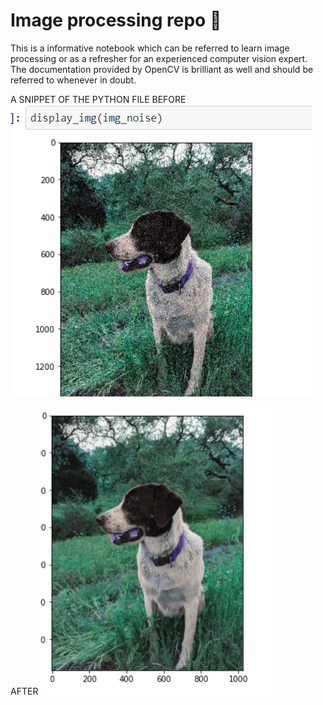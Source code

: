 # Image processing repo  💙

 This is a informative notebook which can be referred to learn image processing or as a refresher for an experienced computer vision expert. The documentation provided by OpenCV is brilliant as well and should be referred to whenever in doubt.

A SNIPPET OF THE PYTHON FILE
BEFORE 
<img src="https://github.com/Prophet37/Image-processing-repo/blob/main/blur.PNG">

AFTER
<img src="https://github.com/Prophet37/Image-processing-repo/blob/main/removal.png">
